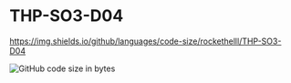 # THP-SO3-D04


https://img.shields.io/github/languages/code-size/rockethelll/THP-SO3-D04



<img alt="GitHub code size in bytes" src="https://img.shields.io/github/languages/code-size/rockethelll/THP-SO3-D04">
